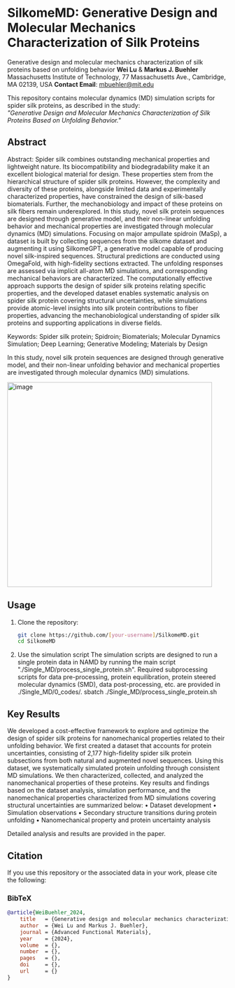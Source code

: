 # **SilkomeMD: Generative Design and Molecular Mechanics Characterization of Silk Proteins**

Generative design and molecular mechanics characterization of silk proteins based on unfolding behavior
**Wei Lu** & **Markus J. Buehler**  
Massachusetts Institute of Technology, 77 Massachusetts Ave., Cambridge, MA 02139, USA
**Contact Email**: [mbuehler@mit.edu](mailto:mbuehler@mit.edu)  

This repository contains molecular dynamics (MD) simulation scripts for spider silk proteins, as described in the study:  
*"Generative Design and Molecular Mechanics Characterization of Silk Proteins Based on Unfolding Behavior."*

## **Abstract**
Abstract: Spider silk combines outstanding mechanical properties and lightweight nature. Its biocompatibility and biodegradability make it an excellent biological material for design. These properties stem from the hierarchical structure of spider silk proteins. However, the complexity and diversity of these proteins, alongside limited data and experimentally characterized properties, have constrained the design of silk-based biomaterials. Further, the mechanobiology and impact of these proteins on silk fibers remain underexplored. In this study, novel silk protein sequences are designed through generative model, and their non-linear unfolding behavior and mechanical properties are investigated through molecular dynamics (MD) simulations. Focusing on major ampullate spidroin (MaSp), a dataset is built by collecting sequences from the silkome dataset and augmenting it using SilkomeGPT, a generative model capable of producing novel silk-inspired sequences. Structural predictions are conducted using OmegaFold, with high-fidelity sections extracted. The unfolding responses are assessed via implicit all-atom MD simulations, and corresponding mechanical behaviors are characterized. The computationally effective approach supports the design of spider silk proteins relating specific properties, and the developed dataset enables systematic analysis on spider silk protein covering structural uncertainties, while simulations provide atomic-level insights into silk protein contributions to fiber properties, advancing the mechanobiological understanding of spider silk proteins and supporting applications in diverse fields.

Keywords: Spider silk protein; Spidroin; Biomaterials; Molecular Dynamics Simulation; Deep Learning; Generative Modeling; Materials by Design

In this study, novel silk protein sequences are designed through generative model, and their non-linear unfolding behavior and mechanical properties are investigated through molecular dynamics (MD) simulations.

<img width="468" alt="image" src="https://github.com/user-attachments/assets/9b19688a-cdb6-49ce-b4be-6ddc9e978a93">

## **Usage**
1. Clone the repository:
   ```bash
   git clone https://github.com/[your-username]/SilkomeMD.git
   cd SilkomeMD

2. Use the simulation script
   The simulation scripts are designed to run a single protein data in NAMD by running the main script "./Single_MD/process_single_protein.sh". Required subprocessing scripts for data pre-processing, protein equilibration, protein steered molecular dynamics (SMD), data post-processing, etc. are provided in ./Single_MD/0_codes/.
   sbatch ./Single_MD/process_single_protein.sh
   

## **Key Results**

We developed a cost-effective framework to explore and optimize the design of spider silk proteins for nanomechanical properties related to their unfolding behavior. We first created a dataset that accounts for protein uncertainties, consisting of 2,177 high-fidelity spider silk protein subsections from both natural and augmented novel sequences. Using this dataset, we systematically simulated protein unfolding through consistent MD simulations. We then characterized, collected, and analyzed the nanomechanical properties of these proteins.
Key results and findings based on the dataset analysis, simulation performance, and the nanomechanical properties characterized from MD simulations covering structural uncertainties are summarized below:
•	Dataset development
•	Simulation observations
•	Secondary structure transitions during protein unfolding
•	Nanomechanical property and protein uncertainty analysis

Detailed analysis and results are provided in the paper.

## **Citation**
If you use this repository or the associated data in your work, please cite the following:

### BibTeX
```bibtex
@article{WeiBuehler_2024,
    title   = {Generative design and molecular mechanics characterization of silk proteins based on unfolding behavior},
    author  = {Wei Lu and Markus J. Buehler},
    journal = {Advanced Functional Materials},
    year    = {2024},
    volume  = {},
    number  = {},
    pages   = {},
    doi     = {},
    url     = {}
}

